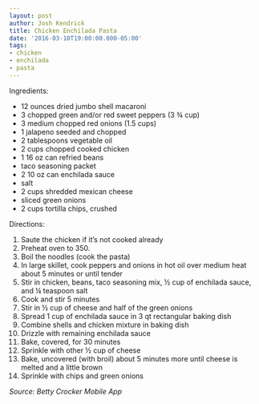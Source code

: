 ```yaml
---
layout: post
author: Josh Kendrick
title: Chicken Enchilada Pasta
date: '2016-03-10T19:00:00.000-05:00'
tags:
- chicken
- enchilada
- pasta
---
```


Ingredients:
* 12 ounces dried jumbo shell macaroni
* 3 chopped green and/or red sweet peppers (3 ¾ cup)
* 3 medium chopped red onions (1.5 cups)
* 1 jalapeno seeded and chopped
* 2 tablespoons vegetable oil
* 2 cups chopped cooked chicken
* 1 16 oz can refried beans
* taco seasoning packet
* 2 10 oz can enchilada sauce
* salt
* 2 cups shredded mexican cheese
* sliced green onions
* 2 cups tortilla chips, crushed

Directions:
1. Saute the chicken if it’s not cooked already
2. Preheat oven to 350.
3. Boil the noodles (cook the pasta)
4. In large skillet, cook peppers and onions in hot oil over medium heat about 5 minutes or until tender
5. Stir in chicken, beans, taco seasoning mix, ½ cup of enchilada sauce, and ¼ teaspoon salt
6. Cook and stir 5 minutes
7. Stir in ½ cup of cheese and half of the green onions
8. Spread 1 cup of enchilada sauce in 3 qt rectangular baking dish
9. Combine shells and chicken mixture in baking dish
10. Drizzle with remaining enchilada sauce
11. Bake, covered, for 30 minutes
12. Sprinkle with other ½ cup of cheese
13. Bake, uncovered (with broil) about 5 minutes more until cheese is melted and a little brown
14. Sprinkle with chips and green onions

*Source: Betty Crocker Mobile App*